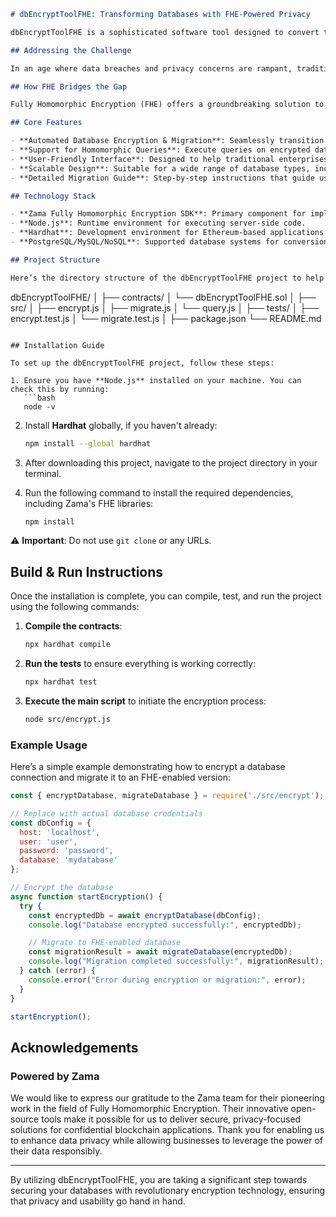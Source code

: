 ```markdown
# dbEncryptToolFHE: Transforming Databases with FHE-Powered Privacy

dbEncryptToolFHE is a sophisticated software tool designed to convert traditional relational databases (like MySQL, PostgreSQL) and NoSQL databases into FHE-encrypted versions that support homomorphic queries. At the core of this transformative capability lies **Zama's Fully Homomorphic Encryption technology**. By leveraging this cutting-edge encryption, businesses can enhance their data privacy without overhauling their existing architecture.

## Addressing the Challenge

In an age where data breaches and privacy concerns are rampant, traditional database systems often leave sensitive information exposed. Companies struggle to maintain data security while ensuring usability and operational efficiency. The pressure to comply with stringent regulations and protect customer information has never been more significant. As a result, enterprises face the daunting task of protecting their data without sacrificing performance or scalability.

## How FHE Bridges the Gap

Fully Homomorphic Encryption (FHE) offers a groundbreaking solution to the privacy challenges faced by businesses. With FHE, it is possible to perform computations on encrypted data without needing to decrypt it first. This means that sensitive data can remain private even while being processed. Our dbEncryptToolFHE utilizes **Zama's open-source libraries** such as **Concrete**, **TFHE-rs**, and the **zama-fhe SDK** to streamline the transition from conventional databases to secure, encrypted databases that allow for advanced querying capabilities while keeping data confidential.

## Core Features

- **Automated Database Encryption & Migration**: Seamlessly transition your existing databases to FHE-encrypted ones with minimal interruption.
- **Support for Homomorphic Queries**: Execute queries on encrypted data, ensuring that sensitive information remains protected throughout the process.
- **User-Friendly Interface**: Designed to help traditional enterprises embrace data privacy without drastic changes to their existing setups.
- **Scalable Design**: Suitable for a wide range of database types, including both relational and NoSQL databases.
- **Detailed Migration Guide**: Step-by-step instructions that guide users through the encryption and migration process.

## Technology Stack

- **Zama Fully Homomorphic Encryption SDK**: Primary component for implementing confidential computing.
- **Node.js**: Runtime environment for executing server-side code.
- **Hardhat**: Development environment for Ethereum-based applications.
- **PostgreSQL/MySQL/NoSQL**: Supported database systems for conversion.

## Project Structure

Here’s the directory structure of the dbEncryptToolFHE project to help you understand its components:

```
dbEncryptToolFHE/
│
├── contracts/
│   └── dbEncryptToolFHE.sol
│
├── src/
│   ├── encrypt.js
│   ├── migrate.js
│   └── query.js
│
├── tests/
│   ├── encrypt.test.js
│   └── migrate.test.js
│
├── package.json
└── README.md
```

## Installation Guide

To set up the dbEncryptToolFHE project, follow these steps:

1. Ensure you have **Node.js** installed on your machine. You can check this by running:
   ```bash
   node -v
   ```

2. Install **Hardhat** globally, if you haven't already:
   ```bash
   npm install --global hardhat
   ```

3. After downloading this project, navigate to the project directory in your terminal.

4. Run the following command to install the required dependencies, including Zama's FHE libraries:
   ```bash
   npm install
   ```

⚠️ **Important**: Do not use `git clone` or any URLs.

## Build & Run Instructions

Once the installation is complete, you can compile, test, and run the project using the following commands:

1. **Compile the contracts**:
   ```bash
   npx hardhat compile
   ```

2. **Run the tests** to ensure everything is working correctly:
   ```bash
   npx hardhat test
   ```

3. **Execute the main script** to initiate the encryption process:
   ```bash
   node src/encrypt.js
   ```

### Example Usage

Here’s a simple example demonstrating how to encrypt a database connection and migrate it to an FHE-enabled version:

```javascript
const { encryptDatabase, migrateDatabase } = require('./src/encrypt');

// Replace with actual database credentials
const dbConfig = {
  host: 'localhost',
  user: 'user',
  password: 'password',
  database: 'mydatabase'
};

// Encrypt the database
async function startEncryption() {
  try {
    const encryptedDb = await encryptDatabase(dbConfig);
    console.log("Database encrypted successfully:", encryptedDb);

    // Migrate to FHE-enabled database
    const migrationResult = await migrateDatabase(encryptedDb);
    console.log("Migration completed successfully:", migrationResult);
  } catch (error) {
    console.error("Error during encryption or migration:", error);
  }
}

startEncryption();
```

## Acknowledgements

### Powered by Zama

We would like to express our gratitude to the Zama team for their pioneering work in the field of Fully Homomorphic Encryption. Their innovative open-source tools make it possible for us to deliver secure, privacy-focused solutions for confidential blockchain applications. Thank you for enabling us to enhance data privacy while allowing businesses to leverage the power of their data responsibly.

---

By utilizing dbEncryptToolFHE, you are taking a significant step towards securing your databases with revolutionary encryption technology, ensuring that privacy and usability go hand in hand.
```